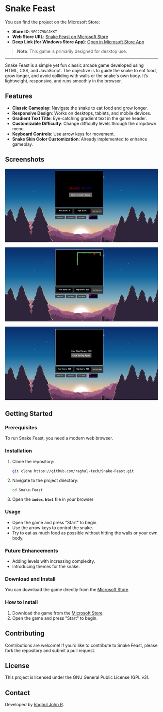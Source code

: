 # Snake Feast

You can find the project on the Microsoft Store:

- **Store ID**: `9PC2Z9NGJKKT`
- **Web Store URL**: [Snake Feast on Microsoft Store](https://www.microsoft.com/store/apps/9PC2Z9NGJKKT)
- **Deep Link (for Windows Store App)**: [Open in Microsoft Store App](ms-windows-store://pdp/?productid=9PC2Z9NGJKKT)

> **Note**: This game is primarily designed for desktop use.

---
Snake Feast is a simple yet fun classic arcade game developed using HTML, CSS, and JavaScript. The objective is to guide the snake to eat food, grow longer, and avoid colliding with walls or the snake's own body. It’s lightweight, responsive, and runs smoothly in the browser.

## Features
- **Classic Gameplay**: Navigate the snake to eat food and grow longer.
- **Responsive Design**: Works on desktops, tablets, and mobile devices.
- **Gradient Text Title**: Eye-catching gradient text in the game header.
- **Customizable Difficulty**: Change difficulty levels through the dropdown menu.
- **Keyboard Controls**: Use arrow keys for movement.
- **Snake Skin Color Customization**: Already implemented to enhance gameplay.


## Screenshots

<p align="center">
  <a href="https://github.com/raghul-tech/Snake-Feast.git">
    <img src="img/start.png" alt="Start Screen">
  </a>
</p>

<p align="center">
  <a href="https://github.com/raghul-tech/Snake-Feast.git">
    <img src="img/snakeGame.png" alt="snake-game screen">
  </a>
</p>

<p align="center">
  <a href="https://github.com/raghul-tech/Snake-Feast.git">
    <img src="img/snakeGameOver.png" alt="Over Screen">
  </a>
</p>

## Getting Started
### Prerequisites
To run Snake Feast, you need a modern web browser.

### Installation
1. Clone the repository:
   ```bash
   git clone https://github.com/raghul-tech/Snake-Feast.git
   ```
2. Navigate to the project directory:
   ```bash
   cd Snake-Feast
   ```
3. Open the **`index.html`** file in your browser

### Usage
- Open the game and press "Start" to begin.
- Use the arrow keys to control the snake.
- Try to eat as much food as possible without hitting the walls or your own body.

### Future Enhancements
- Adding levels with increasing complexity.
- Introducing themes for the snake.

### Download and Install
You can download the game directly from the [Microsoft Store](https://www.microsoft.com/store/apps/9PC2Z9NGJKKT).

### How to Install
1. Download the game from the [Microsoft Store](https://www.microsoft.com/store/apps/9PC2Z9NGJKKT).
2. Open the game and press "Start" to begin.

## Contributing
Contributions are welcome! If you'd like to contribute to Snake Feast, please fork the repository and submit a pull request.

## License
This project is licensed under the  GNU General Public License (GPL v3).

## Contact
Developed by [Raghul John R](https://www.linkedin.com/in/raghul-john-r-3a9577320).
